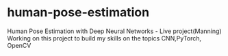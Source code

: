 # human-pose-estimation
Human Pose Estimation with Deep Neural Networks - Live project(Manning)</br>
Working on this project to build my skills on the topics CNN,PyTorch, OpenCV
